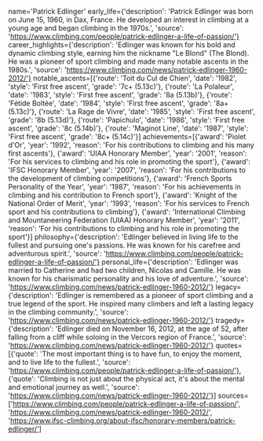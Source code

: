 name='Patrick Edlinger' 
early_life={'description': 'Patrick Edlinger was born on June 15, 1960, in Dax, France. He developed an interest in climbing at a young age and began climbing in the 1970s.', 'source': 'https://www.climbing.com/people/patrick-edlinger-a-life-of-passion/'}
career_highlights={'description': 'Edlinger was known for his bold and dynamic climbing style, earning him the nickname "Le Blond" (The Blond). He was a pioneer of sport climbing and made many notable ascents in the 1980s.', 'source': 'https://www.climbing.com/news/patrick-edlinger-1960-2012/'}
notable_ascents=[{'route': 'Toit du Cul de Chien', 'date': '1982', 'style': 'First free ascent', 'grade': '7c+ (5.13c)'}, 
              {'route': 'La Polaleur', 'date': '1983', 'style': 'First free ascent', 'grade': '8a (5.13b)'}, 
              {'route': 'Fétide Boltée', 'date': '1984', 'style': 'First free ascent', 'grade': '8a+ (5.13c)'}, 
              {'route': 'La Rage de Vivre', 'date': '1985', 'style': 'First free ascent', 'grade': '8b (5.13d)'}, 
              {'route': 'Papichulo', 'date': '1986', 'style': 'First free ascent', 'grade': '8c (5.14b)'}, 
              {'route': 'Maginot Line', 'date': '1987', 'style': 'First free ascent', 'grade': '8c+ (5.14c)'}]
achievements=[{'award': 'Piolet d\'Or', 'year': '1992', 'reason': 'For his contributions to climbing and his many first ascents'}, 
              {'award': 'UIAA Honorary Member', 'year': '2001', 'reason': 'For his services to climbing and his role in promoting the sport'}, 
              {'award': 'IFSC Honorary Member', 'year': '2007', 'reason': 'For his contributions to the development of climbing competitions'}, 
              {'award': 'French Sports Personality of the Year', 'year': '1987', 'reason': 'For his achievements in climbing and his contribution to French sport'}, 
              {'award': 'Knight of the National Order of Merit', 'year': '1993', 'reason': 'For his services to French sport and his contributions to climbing'}, 
              {'award': 'International Climbing and Mountaneering Federation (UIAA) Honorary Member', 'year': '2011', 'reason': 'For his contributions to climbing and his role in promoting the sport'}]
philosophy={'description': 'Edlinger believed in living life to the fullest and pursuing one\'s passions. He was known for his carefree and adventurous spirit.', 'source': 'https://www.climbing.com/people/patrick-edlinger-a-life-of-passion/'}
personal_life={'description': 'Edlinger was married to Catherine and had two children, Nicolas and Camille. He was known for his charismatic personality and his love of adventure.', 'source': 'https://www.climbing.com/news/patrick-edlinger-1960-2012/'}
legacy={'description': 'Edlinger is remembered as a pioneer of sport climbing and a true legend of the sport. He inspired many climbers and left a lasting legacy in the climbing community.', 'source': 'https://www.climbing.com/news/patrick-edlinger-1960-2012/'}
tragedy={'description': 'Edlinger died on November 16, 2012, at the age of 52, after falling from a cliff while soloing in the Vercors region of France.', 'source': 'https://www.climbing.com/news/patrick-edlinger-1960-2012/'}
quotes=[{'quote': 'The most important thing is to have fun, to enjoy the moment, and to live life to the fullest.', 'source': 'https://www.climbing.com/people/patrick-edlinger-a-life-of-passion/'}, 
          {'quote': 'Climbing is not just about the physical act, it\'s about the mental and emotional journey as well.', 'source': 'https://www.climbing.com/news/patrick-edlinger-1960-2012/'}]
sources=['https://www.climbing.com/people/patrick-edlinger-a-life-of-passion/', 'https://www.climbing.com/news/patrick-edlinger-1960-2012/', 'https://www.ifsc-climbing.org/about-ifsc/honorary-members/patrick-edlinger/']